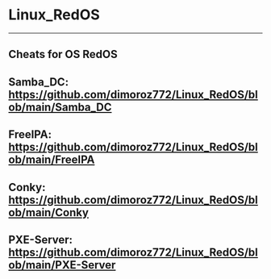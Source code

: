 # Linux_RedOS
--------------------------------------------------------------------------
Cheats for OS RedOS
--------------------------------------------------------------------------
Samba_DC: https://github.com/dimoroz772/Linux_RedOS/blob/main/Samba_DC
--------------------------------------------------------------------------
FreeIPA: https://github.com/dimoroz772/Linux_RedOS/blob/main/FreeIPA
--------------------------------------------------------------------------
Conky: https://github.com/dimoroz772/Linux_RedOS/blob/main/Conky
--------------------------------------------------------------------------
PXE-Server: https://github.com/dimoroz772/Linux_RedOS/blob/main/PXE-Server
--------------------------------------------------------------------------
